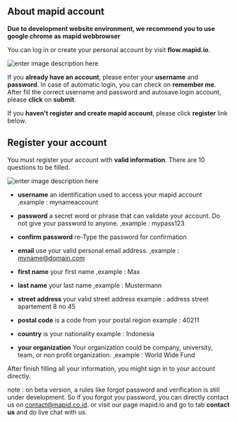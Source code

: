 ## About mapid account

**Due to development website environment, we recommend you to use google chrome as mapid webbrowser**

You can log in or create your personal account by visit **flow.mapid.io**.

![enter image description here](https://s3.amazonaws.com/docs.mapid.io/images/Screen+Shot+2018-08-24+at+11.38.08.png)

If you **already have an account**, please enter your **username** and **password**. In case of automatic login, you can check on **remember me**. After fill the correct username and password and autosave login account, please **click** on **submit**.

If you **haven't register and create mapid account**, please click **register** link below.

## Register your account

You must register your account with **valid information**. There are 10 questions to be filled.

![enter image description here](https://s3.amazonaws.com/docs.mapid.io/images/Screen+Shot+2018-08-24+at+11.56.07.png)

- **username**
an identification used to access your mapid account
,example : mynameaccount

- **password**
a secret word or phrase that can validate your account. Do not give your password to anyone.
,example : mypass123

- **confirm password**
re-Type the password for confirmation

- **email**
use your valid personal email address.
,example : myname@domain.com

- **first name**
your first name
,example : Max

- **last name**
your last name
,example : Mustermann

- **street address**
your valid street address
example : address street apartement 8 no 45

- **postal code**
is a code from your postal region
example : 40211

- **country**
is your nationality
example : Indonesia

- **your organization**
Your organization could be company, university, team, or non profit organization.
,example : World Wide Fund

After finish filling all your information, you might sign in to your account directly.

note : on beta version, a rules like  forgot password and verification is still under development. So if you forgot you password, you can directly contact us on contact@mapid.co.id. or visit our page mapid.io and go to tab
**contact us** and do live chat with us.

